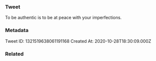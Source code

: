 ### Tweet
To be authentic is to be at peace with your imperfections.

### Metadata
Tweet ID: 1321519638061191168
Created At: 2020-10-28T18:30:09.000Z

### Related

